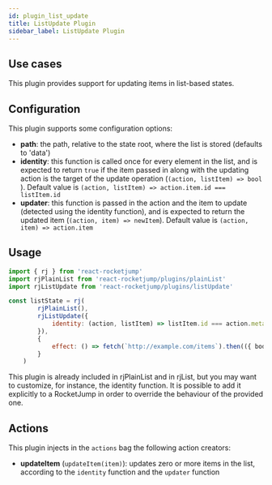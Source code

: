 ```yaml
---
id: plugin_list_update
title: ListUpdate Plugin
sidebar_label: ListUpdate Plugin
---
```

## Use cases

This plugin provides support for updating items in list-based states.

## Configuration
This plugin supports some configuration options:
* __path__: the path, relative to the state root, where the list is stored (defaults to 'data')
* __identity__: this function is called once for every element in the list, and is expected to return `true` if the item passed in along with the updating action is the target of the update operation (`(action, listItem) => bool` ). Default value is `(action, listItem) => action.item.id === listItem.id`
* __updater__: this function is passed in the action and the item to update (detected using the identity function), and is expected to return the updated item (`(action, item) => newItem`). Default value is `(action, item) => action.item`

## Usage
```js
import { rj } from 'react-rocketjump'
import rjPlainList from 'react-rocketjump/plugins/plainList' 
import rjListUpdate from 'react-rocketjump/plugins/listUpdate'

const listState = rj(
        rjPlainList(),
        rjListUpdate({
            identity: (action, listItem) => listItem.id === action.meta.name
        }),
        {
            effect: () => fetch(`http://example.com/items`).then(({ body }) => body)
        }
    )
```

This plugin is already included in rjPlainList and in rjList, but you may want to customize, for instance, the identity function. It is possible to add it explicitly to a RocketJump in order to override the behaviour of the provided one.

## Actions
This plugin injects in the `actions` bag the following action creators:

* __updateItem__ (`updateItem(item)`): updates zero or more items in the list, according to the `identity` function and the `updater` function

